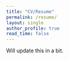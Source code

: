 ```yaml
---
title: "CV/Resume"
permalink: /resume/
layout: single
author_profile: true
read_time: false
---
```


Will update this in a bit.
